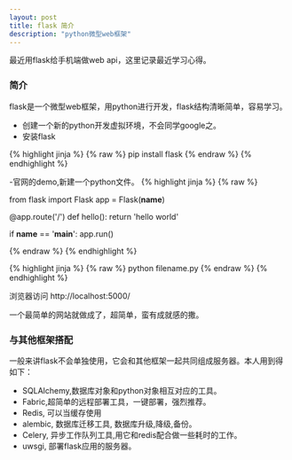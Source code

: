 ```yaml
---
layout: post
title: flask 简介 
description: "python微型web框架"
---
```

 
最近用flask给手机端做web api，这里记录最近学习心得。
 
### 简介
 flask是一个微型web框架，用python进行开发，flask结构清晰简单，容易学习。

*  创建一个新的python开发虚拟环境，不会同学google之。
*  安装flask

{% highlight jinja %}
{% raw %}
	 pip install flask
{% endraw %}
{% endhighlight %}	

-官网的demo,新建一个python文件。
{% highlight jinja %}
{% raw %}

from flask import Flask
app = Flask(__name__)

@app.route('/')
def hello():
    return 'hello world'

if __name__ == '__main__':
   app.run()

{% endraw %}
{% endhighlight %}

{% highlight jinja %}
{% raw %}
	 python filename.py 
{% endraw %}
{% endhighlight %}	

浏览器访问 http://localhost:5000/ 

一个最简单的网站就做成了，超简单，蛮有成就感的撒。

### 与其他框架搭配
 一般来讲flask不会单独使用，它会和其他框架一起共同组成服务器。本人用到得如下：

 - SQLAlchemy,数据库对象和python对象相互对应的工具。
 - Fabric,超简单的远程部署工具，一键部署，强烈推荐。
 - Redis, 可以当缓存使用
 - alembic, 数据库迁移工具, 数据库升级,降级,备份。
 - Celery, 异步工作队列工具,用它和redis配合做一些耗时的工作。
 - uwsgi, 部署flask应用的服务器。


   
 
 